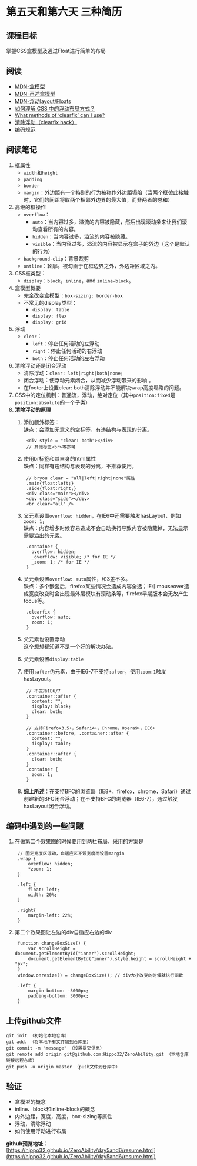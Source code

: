 # 第五天和第六天 三种简历 #
## 课程目标 ##
掌握CSS盒模型及通过Float进行简单的布局

## 阅读 ##
- [MDN-盒模型](https://developer.mozilla.org/zh-CN/docs/Learn/CSS/Introduction_to_CSS/Box_model)
- [MDN-再述盒模型](https://developer.mozilla.org/zh-CN/docs/Learn/CSS/Styling_boxes/Box_model_recap)
- [MDN-浮动layout/Floats](https://developer.mozilla.org/zh-CN/docs/Learn/CSS/CSS_layout/Floats)
- [如何理解 CSS 中的浮动布局方式？](https://www.zhihu.com/question/19915431)
- [What methods of ‘clearfix’ can I use?](https://stackoverflow.com/questions/211383/what-methods-of-clearfix-can-i-use)
- [清除浮动（clearfix hack）](http://zh.learnlayout.com/clearfix.html)
- [编码规范](https://github.com/ecomfe/spec)

## 阅读笔记 ##
1. 框属性
	- `width`和`height`
	- `padding`
	- `border`
	- `margin`：外边距有一个特别的行为被称作外边距塌陷（当两个框彼此接触时，它们的间距将取两个相邻外边界的最大值，而非两者的总和）
2. 高级的框操作
	- `overflow`：
		- `auto`：当内容过多，溢流的内容被隐藏，然后出现滚动条来让我们滚动查看所有的内容。
		- `hidden`：当内容过多，溢流的内容被隐藏。
		- `visible`：当内容过多，溢流的内容被显示在盒子的外边（这个是默认的行为）
	- `background-clip`：背景裁剪
	- `ontline`：轮廓。被勾画于在框边界之外，外边距区域之内。
3. CSS框类型：
	- `display`：`block`，`inline`，and `inline-block`。
4. 盒模型概要
	- 完全改变盒模型：`box-sizing: border-box`
	- 不常见的display类型：
		- `display: table`
		- `display: flex`
		- `display: grid`
5. 浮动
	- `clear`：
		- `left`：停止任何活动的左浮动
		- `right`：停止任何活动的右浮动
		- `both`：停止任何活动的左右浮动
6. 清除浮动还是闭合浮动
	- 清除浮动：`clear: left|right|both|none;`
	- 闭合浮动：使浮动元素闭合，从而减少浮动带来的影响 。
	- 在footer上设置clear: both清除浮动并不能解决wrap高度塌陷的问题。
7. CSS中的定位机制：普通流，浮动，绝对定位（其中`position:fixed`是`position:absolute`的一个子类）
8. **清除浮动的原理**
	1. 添加额外标签：<br>缺点：会添加无意义的空标签，有违结构与表现的分离。

	
			<div style = "clear: both"></div>
			// 其他标签<br>等亦可
	2. 使用br标签和其自身的html属性<br>缺点：同样有违结构与表现的分离，不推荐使用。
	
			// bryou clear = "all|left|right|none"属性
			.main{float:left;}
			.side{float:right;}
			<div class="main"></div>
			<div class="side"></div>
			<br clear="all" />
	3. 父元素设置`overflow: hidden`，在IE6中还需要触发hasLayout，例如`zoom: 1;`<br>缺点：内容增多时候容易造成不会自动换行导致内容被隐藏掉，无法显示需要溢出的元素。

			.container {
			  overflow: hidden;
			  _overflow: visible; /* for IE */
			  _zoom: 1; /* for IE */
			}
	4. 父元素设置`overflow: auto`属性，和3差不多。<br>缺点：多个嵌套后，firefox某些情况会造成内容全选；IE中mouseover造成宽度改变时会出现最外层模块有滚动条等，firefox早期版本会无故产生focus等。

			.clearfix {
			  overflow: auto;
			  zoom: 1;
			}
	5. 父元素也设置浮动<br>这个想想都知道不是一个好的解决办法。
	6. 父元素设置`display:table`
	7. 使用`:after`伪元素，由于IE6-7不支持`:after`，使用`zoom:1`触发hasLayout。

			// 不支持IE6/7
			.container::after {
			  content: "";
			  display: block;
			  clear: both;
			}

			// 支持Firefox3.5+，Safari4+，Chrome，Opera9+，IE6+
			.container::before, .container::after {
			  content: "";
			  display: table;
			}
			.container::after {
			  clear: both;
			}
			.container {
			  zoom: 1;
			}
	8. **综上所述**：在支持BFC的浏览器（IE8+，firefox，chrome，Safari）通过创建新的BFC闭合浮动；在不支持BFC的浏览器（IE6-7），通过触发hasLayout闭合浮动。

## 编码中遇到的一些问题 ##
1. 在做第二个效果图的时候要用到两栏布局，采用的方案是
	
		// 固定宽度区浮动，自适应区不设宽度而设置margin
		.wrap {
			overflow: hidden;
			*zoom: 1;
		}

		.left {
			float: left;
			width: 20%;
		}

		.right{
			margin-left: 22%;
		}
2. 第二个效果图让左边的div自适应右边的div
		
		function changeBoxSize() {
			var scrollHeight = document.getElementById("inner").scrollHeight;
			document.getElementById("inner").style.height = scrollHeight + "px";
		}
		window.onresize() = changeBoxSize(); // div大小改变的时候就执行函数

		.left {
			margin-bottom: -3000px;
			padding-bottom: 3000px;
		}

## 上传github文件 ##

	git init （初始化本地仓库）
	git add. （将本地所有文件加到仓库里）
	git commit -m "message" （设置提交信息）
	git remote add origin git@github.com:Hippo32/ZeroAbility.git （本地仓库链接远程仓库）
	git push -u origin master （push文件到仓库中）

## 验证 ##
- 盒模型的概念
- inline、block和inline-block的概念
- 内外边距，宽度，高度，box-sizing等属性
- 浮动，清除浮动
- 如何使用浮动进行布局

**github预览地址：**[https://hippo32.github.io/ZeroAbility/day5and6/resume.html](https://hippo32.github.io/ZeroAbility/day5and6/resume.html)